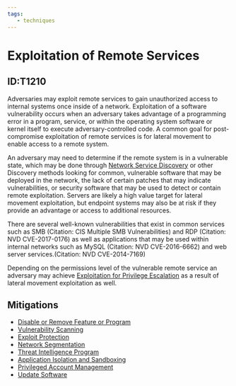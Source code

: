 ```yaml
---
tags:
   - techniques
---
```

# Exploitation of Remote Services
## ID:T1210
Adversaries may exploit remote services to gain unauthorized access to internal systems once inside of a network. Exploitation of a software vulnerability occurs when an adversary takes advantage of a programming error in a program, service, or within the operating system software or kernel itself to execute adversary-controlled code. A common goal for post-compromise exploitation of remote services is for lateral movement to enable access to a remote system.

An adversary may need to determine if the remote system is in a vulnerable state, which may be done through [Network Service Discovery](techniques/T1046) or other Discovery methods looking for common, vulnerable software that may be deployed in the network, the lack of certain patches that may indicate vulnerabilities,  or security software that may be used to detect or contain remote exploitation. Servers are likely a high value target for lateral movement exploitation, but endpoint systems may also be at risk if they provide an advantage or access to additional resources.

There are several well-known vulnerabilities that exist in common services such as SMB (Citation: CIS Multiple SMB Vulnerabilities) and RDP (Citation: NVD CVE-2017-0176) as well as applications that may be used within internal networks such as MySQL (Citation: NVD CVE-2016-6662) and web server services.(Citation: NVD CVE-2014-7169)

Depending on the permissions level of the vulnerable remote service an adversary may achieve [Exploitation for Privilege Escalation](techniques/T1068) as a result of lateral movement exploitation as well.
## Mitigations
* [Disable or Remove Feature or Program](mitigations/M1042)
* [Vulnerability Scanning](mitigations/M1016)
* [Exploit Protection](mitigations/M1050)
* [Network Segmentation](mitigations/M1030)
* [Threat Intelligence Program](mitigations/M1019)
* [Application Isolation and Sandboxing](mitigations/M1048)
* [Privileged Account Management](mitigations/M1026)
* [Update Software](mitigations/M1051)

